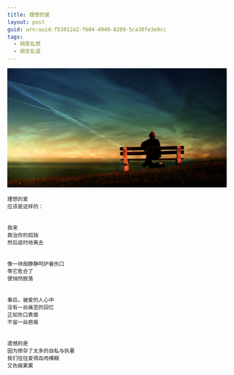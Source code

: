 ```yaml
---
title: 理想的爱
layout: post
guid: urn:uuid:f53912a2-f604-4949-8289-5ca38fe3e9cc
tags:
  - 胡思乱想
  - 胡言乱语
---
```



[![](/media/files/2009/04/21/lxda.png)](https://bolg-1257385283.cos.ap-chengdu.myqcloud.com/2009/04/21/lxda.png)

```
理想的爱
应该是这样的：


我来
救治你的孤独
然后适时地离去


像一块痂静静呵护着伤口
等它愈合了
便悄然脱落


事后，被爱的人心中
没有一丝痛苦的回忆
正如伤口表面
不留一丝疤痕


遗憾的是
因为掺杂了太多的自私与执著
我们往往爱得血肉模糊
又伤痕累累
```